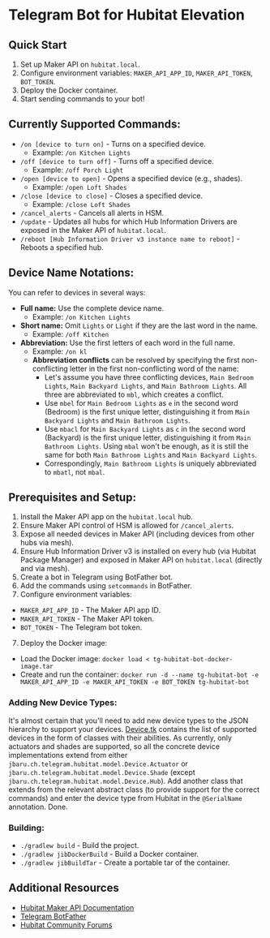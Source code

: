 # Telegram Bot for Hubitat Elevation

## Quick Start
1. Set up Maker API on `hubitat.local`.
2. Configure environment variables: `MAKER_API_APP_ID`, `MAKER_API_TOKEN`, `BOT_TOKEN`.
3. Deploy the Docker container.
4. Start sending commands to your bot!

## Currently Supported Commands:
* `/on [device to turn on]` - Turns on a specified device.
  - Example: `/on Kitchen Lights`
* `/off [device to turn off]` - Turns off a specified device.
  - Example: `/off Porch Light`
* `/open [device to open]` - Opens a specified device (e.g., shades).
  - Example: `/open Loft Shades`
* `/close [device to close]` - Closes a specified device.
  - Example: `/close Loft Shades`
* `/cancel_alerts` - Cancels all alerts in HSM.
* `/update` - Updates all hubs for which Hub Information Drivers are exposed in the Maker API of `hubitat.local`.
* `/reboot [Hub Information Driver v3 instance name to reboot]` - Reboots a specified hub.

## Device Name Notations:
You can refer to devices in several ways:
* **Full name:** Use the complete device name.
  - Example: `/on Kitchen Lights`
* **Short name:** Omit `Lights` or `Light` if they are the last word in the name.
  - Example: `/off Kitchen`
* **Abbreviation:** Use the first letters of each word in the full name.
  - Example: `/on kl`
  - **Abbreviation conflicts** can be resolved by specifying the first non-conflicting letter in the first non-conflicting word of the name:
    * Let's assume you have three conflicting devices, `Main Bedroom Lights`, `Main Backyard Lights`, and `Main Bathroom Lights`. All three are abbreviated to `mbl`, which creates a conflict.
    * Use `mbel` for `Main Bedroom Lights` as `e` in the second word (Bedroom) is the first unique letter, distinguishing it from `Main Backyard Lights` and `Main Bathroom Lights`.
    * Use `mbacl` for `Main Backyard Lights` as `c` in the second word (Backyard) is the first unique letter, distinguishing it from `Main Bathroom Lights`. Using `mbal` won't be enough, as it is still the same for both `Main Bathroom Lights` and `Main Backyard Lights`.
    * Correspondingly, `Main Bathroom Lights` is uniquely abbreviated to `mbatl`, not `mbal`.


## Prerequisites and Setup:
1. Install the Maker API app on the `hubitat.local` hub.
2. Ensure Maker API control of HSM is allowed for `/cancel_alerts`.
3. Expose all needed devices in Maker API (including devices from other hubs via mesh).
4. Ensure Hub Information Driver v3 is installed on every hub (via Hubitat Package Manager) and exposed in Maker API on `hubitat.local` (directly and via mesh).
5. Create a bot in Telegram using BotFather bot.
6. Add the commands using `setcommands` in BotFather.
7. Configure environment variables:
* `MAKER_API_APP_ID` - The Maker API app ID.
* `MAKER_API_TOKEN` - The Maker API token.
* `BOT_TOKEN` - The Telegram bot token.
7. Deploy the Docker image:
  - Load the Docker image: `docker load < tg-hubitat-bot-docker-image.tar`
  - Create and run the container: `docker run -d --name tg-hubitat-bot -e MAKER_API_APP_ID -e MAKER_API_TOKEN -e BOT_TOKEN tg-hubitat-bot`

### Adding New Device Types:
It's almost certain that you'll need to add new device types to the JSON hierarchy to support your devices.
[Device.tk](https://github.com/jbaruch/tg-hubitat-bot/blob/main/src/main/kotlin/model/Device.kt) contains the list of supported devices in the form of classes with their abilities.
As currently, only actuators and shades are supported, so all the concrete device implementations extend from either `jbaru.ch.telegram.hubitat.model.Device.Actuator` or `jbaru.ch.telegram.hubitat.model.Device.Shade` (except `jbaru.ch.telegram.hubitat.model.Device.Hub`).
Add another class that extends from the relevant abstract class (to provide support for the correct commands) and enter the device type from Hubitat in the `@SerialName` annotation. Done.

### Building:
* `./gradlew build` - Build the project.
* `./gradlew jibDockerBuild` - Build a Docker container.
* `./gradlew jibBuildTar` - Create a portable tar of the container.

## Additional Resources
* [Hubitat Maker API Documentation](https://docs.hubitat.com/index.php?title=Maker_API)
* [Telegram BotFather](https://core.telegram.org/bots#botfather)
* [Hubitat Community Forums](https://community.hubitat.com/)
